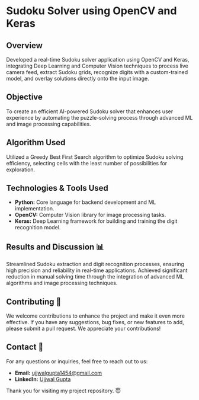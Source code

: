 # Sudoku Solver using OpenCV and Keras

## Overview
Developed a real-time Sudoku solver application using OpenCV and Keras, integrating Deep Learning and Computer Vision techniques to process live camera feed, extract Sudoku grids, recognize digits with a custom-trained model, and overlay solutions directly onto the input image.

## Objective
To create an efficient AI-powered Sudoku solver that enhances user experience by automating the puzzle-solving process through advanced ML and image processing capabilities.

## Algorithm Used
Utilized a Greedy Best First Search algorithm to optimize Sudoku solving efficiency, selecting cells with the least number of possibilities for exploration.

## Technologies & Tools Used
- **Python:** Core language for backend development and ML implementation.
- **OpenCV:** Computer Vision library for image processing tasks.
- **Keras:** Deep Learning framework for building and training the digit recognition model.

## Results and Discussion 📊
Streamlined Sudoku extraction and digit recognition processes, ensuring high precision and reliability in real-time applications. Achieved significant reduction in manual solving time through the integration of advanced ML algorithms and image processing techniques.

## Contributing 🤝
We welcome contributions to enhance the project and make it even more effective. If you have any suggestions, bug fixes, or new features to add, please submit a pull request. We appreciate your contributions!

## Contact 📩
For any questions or inquiries, feel free to reach out to us:
- **Email:** ujjwalgupta1454@gmail.com
- **LinkedIn:** [Ujjwal Gupta](https://www.linkedin.com/in/ujjwal-gupta24/)

Thank you for visiting my project repository. 😇
